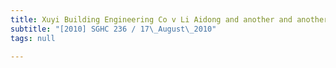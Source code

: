 ```yaml
---
title: Xuyi Building Engineering Co v Li Aidong and another and another appeal
subtitle: "[2010] SGHC 236 / 17\_August\_2010"
tags: null

---
```


